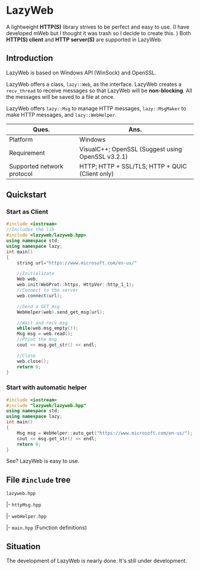 # LazyWeb

A lightweight **HTTP(S)** library strives to be perfect and easy to use. (I have developed mWeb but I thought it was trash so I decide to create this. ) Both **HTTP(S) client** and **HTTP server(S)** are supported in LazyWeb.

## Introduction

LazyWeb is based on Windows API (WinSock) and OpenSSL.

LazyWeb offers a class, `lazy::Web`, as the interface. LazyWeb creates a `recv_thread` to receive messages so that LazyWeb will be **non-blocking**. All the messages will be saved to a file at once.

LazyWeb offers `lazy::Msg` to manage HTTP messages, `lazy::MsgMaker` to make HTTP messages, and `lazy::WebHelper`. 

| Ques.                                      | Ans.                                         |
| ---------------------------------------------- | ----------------------------------------------- |
| Platform            | Windows                                         |
| Requirement | VisualC++; OpenSSL (Suggest using OpenSSL v3.2.1)          |
| Supported network protocol    | HTTP; HTTP + SSL/TLS; HTTP + QUIC (Client only) |

## Quickstart

### Start as Client

```cpp
#include <iostream>
//Includes the lib
#include <lazyweb/lazyweb.hpp>
using namespace std;
using namespace lazy;
int main()
{
	string url="https://www.microsoft.com/en-us/"

	//Initializate
	Web web;
	web.init(WebProt::https, HttpVer::http_1_1);
	//Connect to the server
	web.connect(url);

	//Send a GET msg
	WebHelper(web).send_get_msg(url);

	//Wait and recv msg
	while(web.msg_empty());
	Msg msg = web.read();
	//Print the msg
	cout << msg.get_str() << endl;

	//Close
	web.close();
	return 0;
}
```

### Start with automatic helper

```cpp
#include <iostream>
#include "lazyweb/lazyweb.hpp"
using namespace std;
using namespace lazy;
int main()
{
	Msg msg = WebHelper::auto_get("https://www.microsoft.com/en-us/");
	cout << msg.get_str() << endl;
	return 0;
}
```

See? LazyWeb is easy to use.

## File `#include` tree

`lazyweb.hpp`

|- `httpMsg.hpp`

|- `webHelper.hpp`

|- `main.hpp` (Function definitions)

## Situation

The development of LazyWeb is nearly done. It's still under development. 

